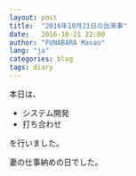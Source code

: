 ```yaml
---
layout: post
title:  "2016年10月21日の出来事"
date:   2016-10-21 22:00
author: "FUNABARA Masao"
lang: "ja"
categories: blog
tags: diary
---
```


本日は、

* システム開発
* 打ち合わせ

を行いました。

妻の仕事納めの日でした。
